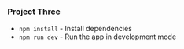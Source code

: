 ### Project Three

* `npm install` - Install dependencies
* `npm run dev` - Run the app in development mode
